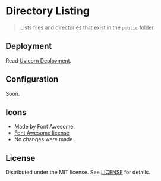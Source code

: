 # Directory Listing

> Lists files and directories that exist in the `public` folder.

## Deployment

Read [Uvicorn Deployment](https://www.uvicorn.org/deployment/).

## Configuration

Soon.

## Icons

- Made by Font Awesome.
- [Font Awesome license](https://fontawesome.com/license)
- No changes were made.

## License

Distributed under the MIT license. See [LICENSE](LICENSE) for details.

